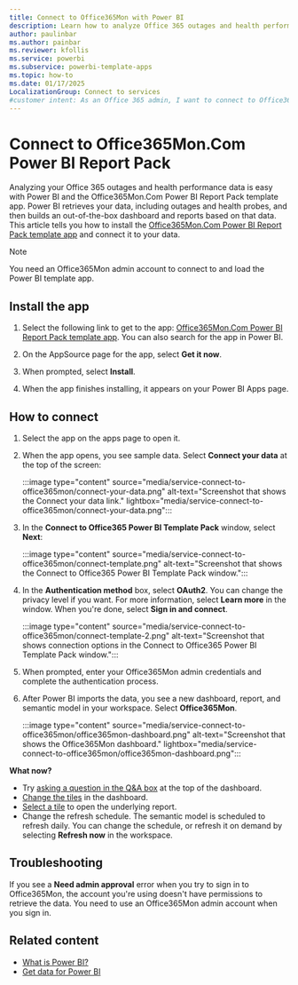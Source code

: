 ```yaml
---
title: Connect to Office365Mon with Power BI
description: Learn how to analyze Office 365 outages and health performance data by using the Power BI and the Office365Mon template app.
author: paulinbar
ms.author: painbar
ms.reviewer: kfollis
ms.service: powerbi
ms.subservice: powerbi-template-apps
ms.topic: how-to
ms.date: 01/17/2025
LocalizationGroup: Connect to services
#customer intent: As an Office 365 admin, I want to connect to Office365Mon with Power BI so that I can analyze outages and health performance data with an out-of-the-box dashboard and reports.
---
```


# Connect to Office365Mon.Com Power BI Report Pack

Analyzing your Office 365 outages and health performance data is easy with Power BI and the Office365Mon.Com Power BI Report Pack template app. Power BI retrieves your data, including outages and health probes, and then builds an out-of-the-box dashboard and reports based on that data. This article tells you how to install the [Office365Mon.Com Power BI Report Pack template app](https://app.powerbi.com/groups/me/getapps/services/office365mon.office365mon_powerbi_v3?experience=power-bi) and connect it to your data.

>[!NOTE]
>You need an Office365Mon admin account to connect to and load the Power BI template app.

## Install the app

1. Select the following link to get to the app: [Office365Mon.Com Power BI Report Pack template app](https://appsource.microsoft.com/product/power-bi/office365mon.office365mon_powerbi_v3?tab=Overview). You can also search for the app in Power BI.

1. On the AppSource page for the app, select **Get it now**.

1. When prompted, select **Install**.

1. When the app finishes installing, it appears on your Power BI Apps page.

## How to connect

1. Select the app on the apps page to open it.

1. When the app opens, you see sample data. Select **Connect your data** at the top of the screen:

   :::image type="content" source="media/service-connect-to-office365mon/connect-your-data.png" alt-text="Screenshot that shows the Connect your data link." lightbox="media/service-connect-to-office365mon/connect-your-data.png":::

2. In the **Connect to Office365 Power BI Template Pack** window, select **Next**:

   :::image type="content" source="media/service-connect-to-office365mon/connect-template.png" alt-text="Screenshot that shows the Connect to Office365 Power BI Template Pack window.":::

3. In the **Authentication method** box, select **OAuth2**. You can change the privacy level if you want. For more information, select **Learn more** in the window. When you're done, select **Sign in and connect**.
  
   :::image type="content" source="media/service-connect-to-office365mon/connect-template-2.png" alt-text="Screenshot that shows connection options in the Connect to Office365 Power BI Template Pack window.":::

4. When prompted, enter your Office365Mon admin credentials and complete the authentication process.

5. After Power BI imports the data, you see a new dashboard, report, and semantic model in your workspace. Select **Office365Mon**.

   :::image type="content" source="media/service-connect-to-office365mon/office365mon-dashboard.png" alt-text="Screenshot that shows the Office365Mon dashboard." lightbox="media/service-connect-to-office365mon/office365mon-dashboard.png":::
  
**What now?**

* Try [asking a question in the Q&A box](../consumer/end-user-q-and-a.md) at the top of the dashboard.
* [Change the tiles](../create-reports/service-dashboard-edit-tile.md) in the dashboard.
* [Select a tile](../consumer/end-user-tiles.md) to open the underlying report.
* Change the refresh schedule. The semantic model is scheduled to refresh daily. You can change the schedule, or refresh it on demand by selecting **Refresh now** in the workspace.

## Troubleshooting

If you see a **Need admin approval** error when you try to sign in to Office365Mon, the account you're using doesn't have permissions to retrieve the data. You need to use an Office365Mon admin account when you sign in.

## Related content

* [What is Power BI?](../fundamentals/power-bi-overview.md)
* [Get data for Power BI](service-get-data.md)
